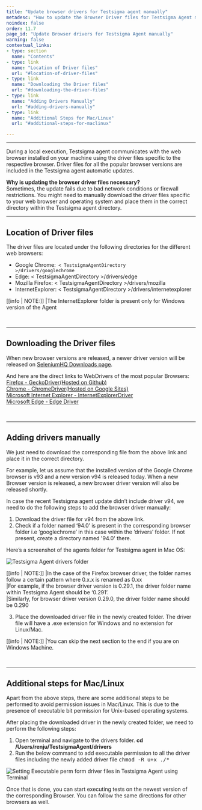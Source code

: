 ```yaml
---
title: "Update browser drivers for Testsigma agent manually"
metadesc: "How to update the Browser Driver files for Testsigma Agent manually."
noindex: false
order: 11.7
page_id: "Update Browser drivers for Testsigma Agent manually"
warning: false
contextual_links:
- type: section
  name: "Contents"
- type: link
  name: "Location of Driver files"
  url: "#location-of-driver-files"
- type: link
  name: "Downloading the Driver files"
  url: "#downloading-the-driver-files"
- type: link
  name: "Adding Drivers Manually"
  url: "#adding-drivers-manually"
- type: link
  name: "Additional Steps for Mac/Linux"
  url: "#additional-steps-for-maclinux"

---
```


---
During a local execution, Testsigma agent communicates with the web browser installed on your machine using the driver files specific to the respective browser. Driver files for all the popular browser versions are included in the Testsigma agent automatic updates.

**Why is updating the browser driver files necessary?**<br>
Sometimes, the update fails due to bad network conditions or firewall restrictions. You might need to manually download the driver files specific to your web browser and operating system and place them in the correct directory within the Testsigma agent directory.

---
## **Location of Driver files**

The driver files are located under the following directories for the different web browsers:<br>

- Google Chrome:<code> < TestsigmaAgentDirectory >/drivers/googlechrome</code>
- Edge: < TestsigmaAgentDirectory >/drivers/edge
- Mozilla Firefox: < TestsigmaAgentDirectory >/drivers/mozilla
- InternetExplorer: < TestsigmaAgentDirectory >/drivers/internetexplorer

[[info | NOTE:]]
|The InternetExplorer folder is present only for Windows version of the Agent

<br>

---
## **Downloading the Driver files**

When new browser versions are released, a newer driver version will be released on [SeleniumHQ Downloads page](http://www.seleniumhq.org/download/).

And here are the direct links to WebDrivers of the most popular Browsers:<br>
[Firefox - GeckoDriver(Hosted on Github)](https://github.com/mozilla/geckodriver/releases)<br>
[Chrome - ChromeDriver(Hosted on Google Sites)](https://sites.google.com/a/chromium.org/chromedriver/downloads)<br>
[Microsoft Internet Explorer - InternetExplorerDriver](https://www.seleniumhq.org/download/)<br>
[Microsoft Edge - Edge Driver](https://developer.microsoft.com/en-us/microsoft-edge/tools/webdriver/)<br>

<br>

---
## **Adding drivers manually**

We just need to download the corresponding file from the above link and place it in the correct directory.

For example, let us assume that the installed version of the Google Chrome browser is v93 and a new version v94 is released today. When a new Browser version is released, a new browser driver version will also be released shortly.

In case the recent Testsigma agent update didn’t include driver v94, we need to do the following steps to add the browser driver manually:

1. Download the driver file for v94 from the above link.
2. Check if a folder named ‘94.0’ is present in the corresponding browser folder i.e ‘googlechrome’ in this case within the ‘drivers’ folder. If not present, create a directory named '94.0' there.

Here’s a screenshot of the agents folder for Testsigma agent in Mac OS:

![Testsigma Agent drivers folder](https://docs.testsigma.com/images/update-drivers-manually/testsigma-agent-drivers-folder.png)

[[info | NOTE:]]
|In the case of the Firefox browser driver, the folder names follow a certain pattern where 0.x.x is renamed as 0.xx<br>
|For example, if the browser driver version is 0.29.1, the driver folder name within Testsigma Agent should be ‘0.291’.<br>
|Similarly, for browser driver version 0.29.0, the driver folder name should be 0.290

3. Place the downloaded driver file in the newly created folder. The driver file will have a .exe extension for Windows and no extension for Linux/Mac.

[[info | NOTE:]]
|You can skip the next section to the end if you are on Windows Machine.

<br>

---
## **Additional steps for Mac/Linux**
Apart from the above steps, there are some additional steps to be performed to avoid permission issues in Mac/Linux. This is due to the presence of executable bit permission for Unix-based operating systems.

After placing the downloaded driver in the newly created folder, we need to perform the following steps:

1. Open terminal and navigate to the drivers folder.
**cd /Users/renju/TestsigmaAgent/drivers**
2. Run the below command to add executable permission to all the driver files including the newly added driver file
<kbd>chmod -R u+x ./*</kbd>

![Setting Executable perm form driver files in Testsigma Agent using Terminal](https://docs.testsigma.com/images/update-drivers-manually/ts-agent-set-exec-permission-new-driver.png)

Once that is done, you can start executing tests on the newest version of the corresponding Browser. You can follow the same directions for other browsers as well.
